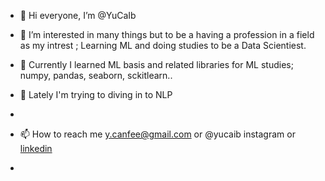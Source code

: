 - 👋 Hi everyone, I’m @YuCaIb
- 👀 I’m interested in many things but to be a having a profession in a field as my intrest ; Learning ML and doing studies to be a Data Scientiest.
- 🌱 Currently I learned ML basis and related libraries for ML studies; numpy, pandas, seaborn, sckitlearn.. 
- 🌱 Lately I'm trying to diving in to NLP
- 

- 📫 How to reach me y.canfee@gmail.com or @yucaib instagram or <a href="#" class="button">[linkedin](https://www.linkedin.com/in/yucaib/)</a> 
- 

<!---
YuCaIb/YuCaIb is a ✨ special ✨ repository because its `README.md` (this file) appears on your GitHub profile.
You can click the Preview link to take a look at your changes.
--->

